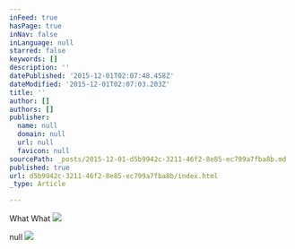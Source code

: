 ```yaml
---
inFeed: true
hasPage: true
inNav: false
inLanguage: null
starred: false
keywords: []
description: ''
datePublished: '2015-12-01T02:07:48.458Z'
dateModified: '2015-12-01T02:07:03.203Z'
title: ''
author: []
authors: []
publisher:
  name: null
  domain: null
  url: null
  favicon: null
sourcePath: _posts/2015-12-01-d5b9942c-3211-46f2-8e85-ec799a7fba8b.md
published: true
url: d5b9942c-3211-46f2-8e85-ec799a7fba8b/index.html
_type: Article

---
```

What What ![](https://the-grid-user-content.s3-us-west-2.amazonaws.com/115d0881-a013-47b6-befc-6602938066de.png)

null
![](https://the-grid-user-content.s3-us-west-2.amazonaws.com/df9ba368-da16-4cd1-9e73-857f413ca4b0.tiff)